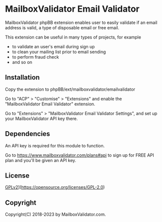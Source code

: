 # MailboxValidator Email Validator

MailboxValidator phpBB extension enables user to easily validate if an email address is valid, a type of disposable email or free email.

This extension can be useful in many types of projects, for example

 - to validate an user's email during sign up
 - to clean your mailing list prior to email sending
 - to perform fraud check
 - and so on

## Installation

Copy the extension to phpBB/ext/mailboxvalidator/emailvalidator

Go to "ACP" > "Customise" > "Extensions" and enable the "MailboxValidator Email Validator" extension.

Go to "Extensions" > "MailboxValidator Email Validator Settings", and set up your MailboxValidator API key there.

Dependencies
------------

An API key is required for this module to function.

Go to https://www.mailboxvalidator.com/plans#api to sign up for FREE API plan and you'll be given an API key.

## License

[GPLv2](license.txt)](https://opensource.org/licenses/GPL-2.0)

Copyright
---------

Copyright(C) 2018-2023 by MailboxValidator.com.
